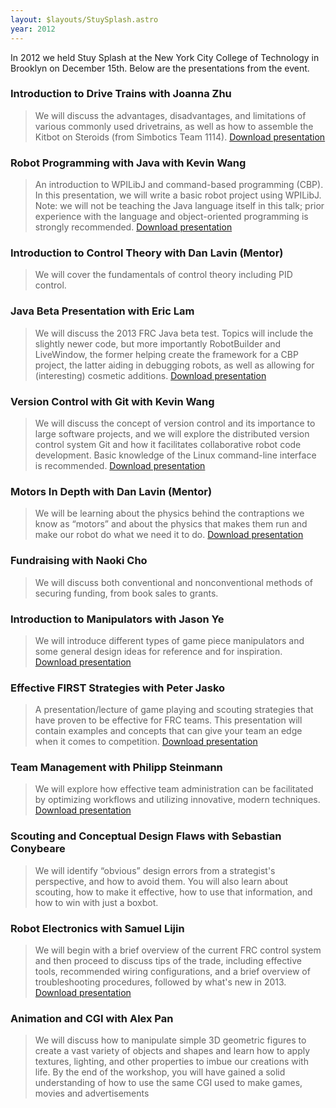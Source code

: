 ```yaml
---
layout: $layouts/StuySplash.astro
year: 2012
---
```


In 2012 we held Stuy Splash at the New York City College of Technology in Brooklyn on December 15th. Below are the presentations from the event.

### Introduction to Drive Trains with Joanna Zhu
> We will discuss the advantages, disadvantages, and limitations of various commonly used drivetrains, as well as how to assemble the Kitbot on Steroids (from Simbotics Team 1114).
[Download presentation](/downloads/splash2012/IntroductionToDriveTrains.zip)

### Robot Programming with Java with Kevin Wang
> An introduction to WPILibJ and command-based programming (CBP). In this presentation, we will write a basic robot project using WPILibJ. Note: we will not be teaching the Java language itself in this talk; prior experience with the language and object-oriented programming is strongly recommended.
[Download presentation](/downloads/splash2012/RobotProgrammingWithJava.zip)

### Introduction to Control Theory with Dan Lavin (Mentor)
> We will cover the fundamentals of control theory including PID control.

### Java Beta Presentation with Eric Lam
> We will discuss the 2013 FRC Java beta test. Topics will include the slightly newer code, but more importantly RobotBuilder and LiveWindow, the former helping create the framework for a CBP project, the latter aiding in debugging robots, as well as allowing for (interesting) cosmetic additions.
[Download presentation](/downloads/splash2012/JavaBeta2013.zip)

### Version Control with Git with Kevin Wang
> We will discuss the concept of version control and its importance to large software projects, and we will explore the distributed version control system Git and how it facilitates collaborative robot code development. Basic knowledge of the Linux command-line interface is recommended.
[Download presentation](/downloads/splash2012/VersionControlWithGit.zip)

### Motors In Depth with Dan Lavin (Mentor)
> We will be learning about the physics behind the contraptions we know as “motors” and about the physics that makes them run and make our robot do what we need it to do.
[Download presentation](/downloads/splash2012/MotorsInDepth.zip)

### Fundraising with Naoki Cho
> We will discuss both conventional and nonconventional methods of securing funding, from book sales to grants.

### Introduction to Manipulators with Jason Ye
> We will introduce different types of game piece manipulators and some general design ideas for reference and for inspiration.
[Download presentation](/downloads/splash2012/IntroToManipulators.zip)

### Effective FIRST Strategies with Peter Jasko
> A presentation/lecture of game playing and scouting strategies that have proven to be effective for FRC teams. This presentation will contain examples and concepts that can give your team an edge when it comes to competition.
[Download presentation](/downloads/splash2012/EffectiveFirstStrategies.pptx)

### Team Management with Philipp Steinmann
> We will explore how effective team administration can be facilitated by optimizing workflows and utilizing innovative, modern techniques.
[Download presentation](https://docs.google.com/presentation/d/1kQa_0J94D-I8ghu8fpdEAJUOKhxlFVpPaGAvzfn7xQ8/edit)

### Scouting and Conceptual Design Flaws with Sebastian Conybeare
> We will identify “obvious” design errors from a strategist's perspective, and how to avoid them. You will also learn about scouting, how to make it effective, how to use that information, and how to win with just a boxbot.

### Robot Electronics with Samuel Lijin
> We will begin with a brief overview of the current FRC control system and then proceed to discuss tips of the trade, including effective tools, recommended wiring configurations, and a brief overview of troubleshooting procedures, followed by what's new in 2013.
[Download presentation](https://stuypulse.nyc3.digitaloceanspaces.com/site/stuysplash/2012/Robot%20Electronics.pdf)

### Animation and CGI with Alex Pan
> We will discuss how to manipulate simple 3D geometric figures to create a vast variety of objects and shapes and learn how to apply textures, lighting, and other properties to imbue our creations with life. By the end of the workshop, you will have gained a solid understanding of how to use the same CGI used to make games, movies and advertisements
